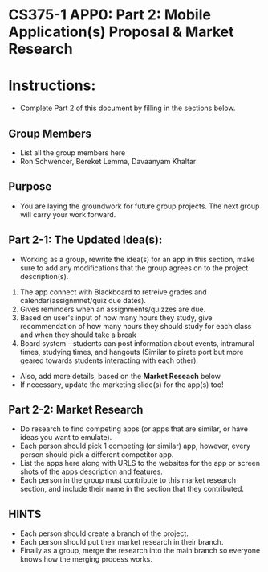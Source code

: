 CS375-1 APP0: Part 2: Mobile Application(s) Proposal & Market Research
======================================================================

# Instructions:
* Complete Part 2 of this document by filling in the sections below.

## Group Members
* List all the group members here
* Ron Schwencer, Bereket Lemma, Davaanyam Khaltar

## Purpose
* You are laying the groundwork for future group projects. The next group will carry your work forward.

## Part 2-1: The Updated Idea(s): 

* Working as a group, rewrite the idea(s) for an app in this section, make sure to add any modifications that the group agrees on to the project description(s).
  
 1. The app connect with Blackboard to retreive grades and calendar(assignmnet/quiz due dates). 
 2. Gives reminders when an assignments/quizzes are due. 
 3. Based on user's input of how many hours they study, give recommendation of how many hours they should study for each class and when they should take a break 
 4. Board system - students can post information about events, intramural times, studying times, and hangouts (Similar to pirate port but more geared towards students interacting with each other). 


* Also, add more details, based on the **Market Reseach** below
* If necessary, update the marketing slide(s) for the app(s) too!

## Part 2-2: Market Research

* Do research to find competing apps (or apps that are similar, or have ideas you want to emulate). 
* Each person should pick 1 competing (or similar) app, however, every person should pick a different competitor app. 
* List the apps here along with URLS to the websites for the app or screen shots of the apps description and features.
* Each person in the group must contribute to this market research section, and include their name in the section that they contributed.
  
## HINTS
* Each person should create a branch of the project.
* Each person should put their market research in their branch.
* Finally as a group, merge the research into the main branch so everyone knows how the merging process works.